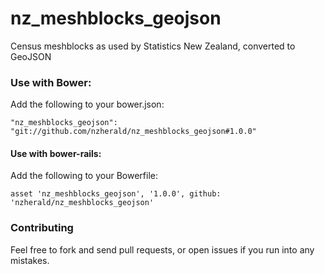 nz_meshblocks_geojson
============================

Census meshblocks as used by Statistics New Zealand, converted to GeoJSON

### Use with Bower:

Add the following to your bower.json:

```
"nz_meshblocks_geojson": "git://github.com/nzherald/nz_meshblocks_geojson#1.0.0"
```

#### Use with bower-rails:

Add the following to your Bowerfile:

```
asset 'nz_meshblocks_geojson', '1.0.0', github: 'nzherald/nz_meshblocks_geojson'
```

### Contributing

Feel free to fork and send pull requests, or open issues if you run into
any mistakes.
